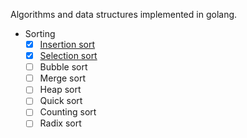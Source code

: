 Algorithms and data structures implemented in golang.

- Sorting
	- [x] [Insertion sort](https://billjh.github.io/blog/2017/insertion-sort/)
	- [x] [Selection sort](https://billjh.github.io/blog/2017/selection-sort/)
	- [ ] Bubble sort
	- [ ] Merge sort
	- [ ] Heap sort
	- [ ] Quick sort
	- [ ] Counting sort
	- [ ] Radix sort
